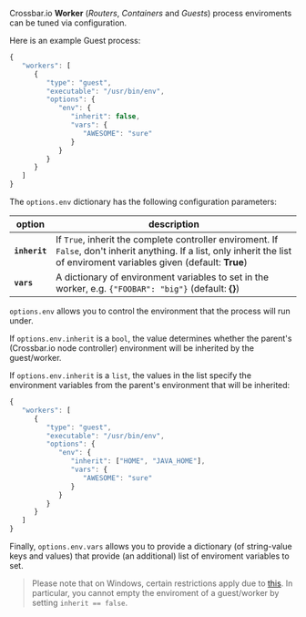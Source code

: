 Crossbar.io **Worker** (*Routers*, *Containers* and *Guests*) process enviroments can be tuned via configuration.

Here is an example Guest process:


```javascript
{
   "workers": [
      {
         "type": "guest",
         "executable": "/usr/bin/env",
         "options": {
            "env": {
               "inherit": false,
               "vars": {
                  "AWESOME": "sure"
               }
            }
         }
      }
   ]
}
```

The `options.env` dictionary has the following configuration parameters:

option | description
---|---
**`inherit`** | If `True`, inherit the complete controller enviroment. If `False`, don't inherit anything. If a list, only inherit the list of enviroment variables given (default: **True**)
**`vars`** | A dictionary of environment variables to set in the worker, e.g. `{"FOOBAR": "big"}` (default: **{}**)


`options.env` allows you to control the environment that the process will run under.

If `options.env.inherit` is a `bool`, the value determines whether the parent's (Crossbar.io node controller) environment will be inherited by the guest/worker.

If `options.env.inherit` is a `list`, the values in the list specify the environment variables from the parent's environment that will be inherited:

```javascript
{
   "workers": [
      {
         "type": "guest",
         "executable": "/usr/bin/env",
         "options": {
            "env": {
               "inherit": ["HOME", "JAVA_HOME"],
               "vars": {
                  "AWESOME": "sure"
               }
            }
         }
      }
   ]
}
```

Finally, `options.env.vars` allows you to provide a dictionary (of string-value keys and values) that provide (an additional) list of enviroment variables to set.

> Please note that on Windows, certain restrictions apply due to [this](http://twistedmatrix.com/trac/ticket/1640). In particular, you cannot empty the enviroment of a guest/worker by setting `inherit == false`.
